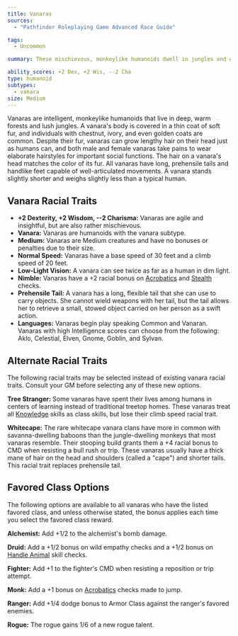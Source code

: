 ```yaml
---
title: Vanaras
sources:
  - "Pathfinder Roleplaying Game Advanced Race Guide"

tags:
  - Uncommon

summary: These mischievous, monkeylike humanoids dwell in jungles and warm forests. Covered in soft fur and sporting prehensile tails and handlike feet, vanaras are strong climbers. These creatures are at home both on the ground and among the treetops.

ability_scores: +2 Dex, +2 Wis, --2 Cha
type: humanoid
subtypes:
  - vanara
size: Medium
---
```


Vanaras are intelligent, monkeylike humanoids that live in deep, warm forests and lush jungles. A vanara's body is covered in a thin coat of soft fur, and individuals with chestnut, ivory, and even golden coats are common. Despite their fur, vanaras can grow lengthy hair on their head just as humans can, and both male and female vanaras take pains to wear elaborate hairstyles for important social functions. The hair on a vanara's head matches the color of its fur. All vanaras have long, prehensile tails and handlike feet capable of well-articulated movements. A vanara stands slightly shorter and weighs slightly less than a typical human.

## Vanara Racial Traits

- **+2 Dexterity, +2 Wisdom, --2 Charisma:** Vanaras are agile and insightful, but are also rather mischievous.
- **Vanara:** Vanaras are humanoids with the vanara subtype.
- **Medium:** Vanaras are Medium creatures and have no bonuses or penalties due to their size.
- **Normal Speed:** Vanaras have a base speed of 30 feet and a climb speed of 20 feet.
- **Low-Light Vision:** A vanara can see twice as far as a human in dim light.
- **Nimble:** Vanaras have a +2 racial bonus on [Acrobatics](/skills/acrobatics/) and [Stealth](/skills/stealth/) checks.
- **Prehensile Tail:** A vanara has a long, flexible tail that she can use to carry objects. She cannot wield weapons with her tail, but the tail allows her to retrieve a small, stowed object carried on her person as a swift action.
- **Languages:** Vanaras begin play speaking Common and Vanaran. Vanaras with high Intelligence scores can choose from the following: Aklo, Celestial, Elven, Gnome, Goblin, and Sylvan.

## Alternate Racial Traits

The following racial traits may be selected instead of existing vanara racial traits. Consult your GM before selecting any of these new options.

**Tree Stranger:** Some vanaras have spent their lives among humans in centers of learning instead of traditional treetop homes. These vanaras treat all [Knowledge](/skills/knowledge/) skills as class skills, but lose their climb speed racial trait.

**Whitecape:** The rare whitecape vanara clans have more in common with savanna-dwelling baboons than the jungle-dwelling monkeys that most vanaras resemble. Their stooping build grants them a +4 racial bonus to CMD when resisting a bull rush or trip. These vanaras usually have a thick mane of hair on the head and shoulders (called a "cape") and shorter tails. This racial trait replaces prehensile tail.

## Favored Class Options

The following options are available to all vanaras who have the listed favored class, and unless otherwise stated, the bonus applies each time you select the favored class reward.

**Alchemist:** Add +1/2 to the alchemist's bomb damage.

**Druid:** Add a +1/2 bonus on wild empathy checks and a +1/2 bonus on [Handle Animal](/skills/handle-animal/) skill checks.

**Fighter:** Add +1 to the fighter's CMD when resisting a reposition or trip attempt.

**Monk:** Add a +1 bonus on [Acrobatics](/skills/acrobatics/) checks made to jump.

**Ranger:** Add +1/4 dodge bonus to Armor Class against the ranger's favored enemies.

**Rogue:** The rogue gains 1/6 of a new rogue talent.
